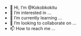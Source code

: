 - 👋 Hi, I’m @Kokobkokitu
- 👀 I’m interested in ...
- 🌱 I’m currently learning ...
- 💞️ I’m looking to collaborate on ...
- 📫 How to reach me ...

<!---
Kokobkokitu/Kokobkokitu is a ✨ special ✨ repository because its `README.md` (this file) appears on your GitHub profile.
You can click the Preview link to take a look at your changes.
--->
